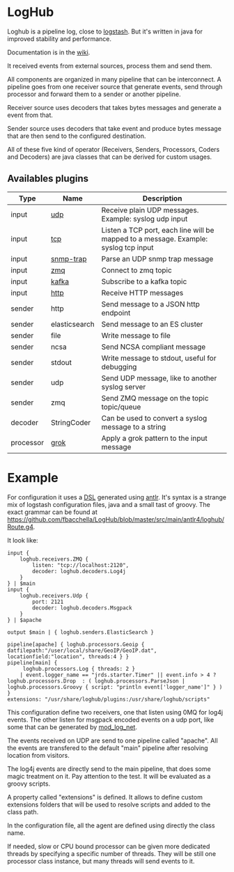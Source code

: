 # LogHub

Loghub is a pipeline log, close to [logstash](https://www.elastic.co/products/logstash "Collect, Enrich & Transport Data"). But it's
written in java for improved stability and performance.

Documentation is in the [wiki](https://github.com/fbacchella/LogHub/wiki).

It received events from external sources, process them and send them.

All components are organized in many pipeline that can be interconnect. A pipeline goes from one receiver source
that generate events, send through processor and forward them to a sender or another pipeline.

Receiver source uses decoders that takes bytes messages and generate a event from that.

Sender source uses decoders that take event and produce bytes message that are then send to the configured destination.

All of these five kind of operator (Receivers, Senders, Processors, Coders and Decoders) are java classes that can be derived for
custom usages.

## Availables plugins

| Type | Name | Description |
| ---- | ---- | --- |
| input | [udp](https://github.com/fbacchella/LogHub/wiki/Receivers#loghubreceiversudp) | Receive plain UDP messages. Example: syslog udp input |
| input | [tcp](https://github.com/fbacchella/LogHub/wiki/Receivers#loghubreceiverstcplinesstream) | Listen a TCP port, each line will be mapped to a message. Example: syslog tcp input |
| input | [snmp-trap](https://github.com/fbacchella/LogHub/wiki/Receivers#loghubreceiverssnmptrap) | Parse an UDP snmp trap message |
| input | [zmq](https://github.com/fbacchella/LogHub/wiki/Receivers#loghubreceiversudp) | Connect to zmq topic |
| input | [kafka](https://github.com/fbacchella/LogHub/wiki/Receivers#loghubreceiverskafka) | Subscribe to a kafka topic |
| input | [http](https://github.com/fbacchella/LogHub/wiki/Receivers#loghubreceivershttp) | Receive HTTP messages |
| sender | http | Send message to a JSON http endpoint | 
| sender | elasticsearch | Send message to an ES cluster | 
| sender | file | Write message to file |
| sender | ncsa | Send NCSA compliant message |
| sender | stdout | Write message to stdout, useful for debugging | 
| sender | udp | Send UDP message, like to another syslog server | 
| sender | zmq | Send ZMQ message on the topic topic/queue | 
| decoder | StringCoder | Can be used to convert a syslog message to a string |
| processor | [grok](https://github.com/fbacchella/LogHub/wiki/Examples) | Apply a grok pattern to the input message |

#  Example

For configuration it uses a [DSL](https://en.wikipedia.org/wiki/Domain-specific_language "Domain specific language") generated
using [antlr](http://www.antlr.org "ANother Tool for Language Recognition"). It's syntax is a strange mix of logstash configuration files,
java and a small tast of groovy. The exact grammar can be found at https://github.com/fbacchella/LogHub/blob/master/src/main/antlr4/loghub/Route.g4.

It look like:

    input {
        loghub.receivers.ZMQ {
            listen: "tcp://localhost:2120",
            decoder: loghub.decoders.Log4j
        }
    } | $main
    input {
        loghub.receivers.Udp {
            port: 2121
            decoder: loghub.decoders.Msgpack
        }
    } | $apache

    output $main | { loghub.senders.ElasticSearch }

    pipeline[apache] { loghub.processors.Geoip { datfilepath:"/user/local/share/GeoIP/GeoIP.dat", locationfield:"location", threads:4 } }
    pipeline[main] {
         loghub.processors.Log { threads: 2 }
        | event.logger_name == "jrds.starter.Timer" || event.info > 4 ? loghub.processors.Drop  : ( loghub.processors.ParseJson | loghub.processors.Groovy { script: "println event['logger_name']" } )
    }
    extensions: "/usr/share/loghub/plugins:/usr/share/loghub/scripts"

This configuration define two receivers, one that listen using 0MQ for log4j events. The other listen for msgpack encoded events on a udp port,
like  some that can be generated by [mod_log_net](https://github.com/fbacchella/mod_log_net "An UDP logger for Apache").

The events received on UDP are send to one pipeline called "apache". All the events are transfered to the default "main" pipeline after resolving location
from visitors.

The log4j events are directly send to the main pipeline, that does some magic treatment on it. Pay attention to the test. It will be evaluated as a groovy scripts.

A property called "extensions" is defined. It allows to define custom extensions folders that will be used to resolve scripts and added to the class path.

In the configuration file, all the agent are defined using directly the class name.

If needed, slow or CPU bound processor can be given more dedicated threads by specifying a specific number of threads. They will be still one processor class instance, but many threads will send events to it.
